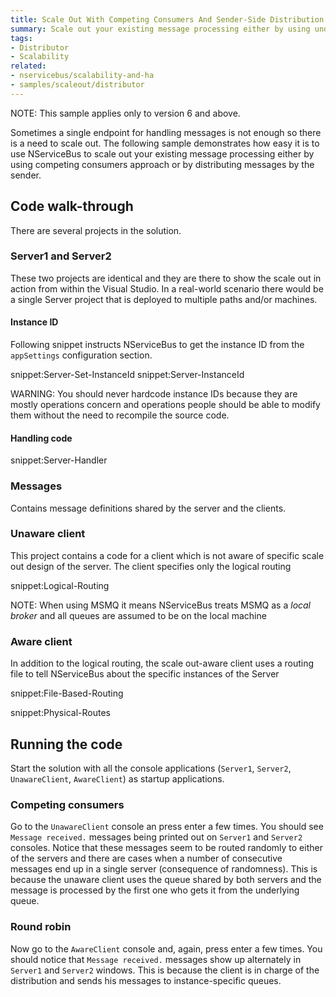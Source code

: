 ```yaml
---
title: Scale Out With Competing Consumers And Sender-Side Distribution
summary: Scale out your existing message processing either by using underlying transport's competing consumers capability or by sender-side distribution
tags:
- Distributor
- Scalability
related:
- nservicebus/scalability-and-ha
- samples/scaleout/distributor
---
```


NOTE: This sample applies only to version 6 and above.

Sometimes a single endpoint for handling messages is not enough so there is a need to scale out. The following sample demonstrates how easy it is to use NServiceBus to scale out your existing message processing either by using competing consumers approach or by distributing messages by the sender.

## Code walk-through

There are several projects in the solution.

### Server1 and Server2

These two projects are identical and they are there to show the scale out in action from within the Visual Studio. In a real-world scenario there would be a single Server project that is deployed to multiple paths and/or machines.

#### Instance ID

Following snippet instructs NServiceBus to get the instance ID from the `appSettings` configuration section.

snippet:Server-Set-InstanceId
snippet:Server-InstanceId

WARNING: You should never hardcode instance IDs because they are mostly operations concern and operations people should be able to modify them without the need to recompile the source code.

#### Handling code

snippet:Server-Handler

### Messages

Contains message definitions shared by the server and the clients.

### Unaware client

This project contains a code for a client which is not aware of specific scale out design of the server. The client specifies only the logical routing

snippet:Logical-Routing

NOTE: When using MSMQ it means NServiceBus treats MSMQ as a *local broker* and all queues are assumed to be on the local machine

### Aware client

In addition to the logical routing, the scale out-aware client uses a routing file to tell NServiceBus about the specific instances of the Server

snippet:File-Based-Routing

snippet:Physical-Routes

## Running the code

Start the solution with all the console applications (`Server1`, `Server2`, `UnawareClient`, `AwareClient`) as startup applications.

### Competing consumers

Go to the `UnawareClient` console an press enter a few times. You should see `Message received.` messages being printed out on `Server1` and `Server2` consoles. Notice that these messages seem to be routed randomly to either of the servers and there are cases when a number of consecutive messages end up in a single server (consequence of randomness). This is because the unaware client uses the queue shared by both servers and the message is processed by the first one who gets it from the underlying queue.

### Round robin

Now go to the `AwareClient` console and, again, press enter a few times. You should notice that `Message received.` messages show up alternately in `Server1` and `Server2` windows. This is because the client is in charge of the distribution and sends his messages to instance-specific queues.

